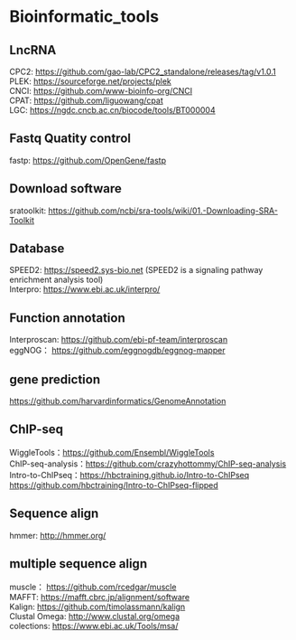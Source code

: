 # Bioinformatic_tools
## LncRNA
CPC2: https://github.com/gao-lab/CPC2_standalone/releases/tag/v1.0.1<br>
PLEK: https://sourceforge.net/projects/plek<br>
CNCI: https://github.com/www-bioinfo-org/CNCI<br>
CPAT: https://github.com/liguowang/cpat<br>
LGC:  https://ngdc.cncb.ac.cn/biocode/tools/BT000004<br>

## Fastq Quatity control
fastp: https://github.com/OpenGene/fastp<br>

## Download software
sratoolkit: https://github.com/ncbi/sra-tools/wiki/01.-Downloading-SRA-Toolkit<br>

## Database
SPEED2: https://speed2.sys-bio.net  (SPEED2 is a signaling pathway enrichment analysis tool)<br>
Interpro: https://www.ebi.ac.uk/interpro/<br>

## Function annotation
Interproscan: https://github.com/ebi-pf-team/interproscan<br>
eggNOG： https://github.com/eggnogdb/eggnog-mapper<br>

## gene prediction
https://github.com/harvardinformatics/GenomeAnnotation

## ChIP-seq
WiggleTools：https://github.com/Ensembl/WiggleTools<br>
ChIP-seq-analysis：https://github.com/crazyhottommy/ChIP-seq-analysis<br>
Intro-to-ChIPseq：https://hbctraining.github.io/Intro-to-ChIPseq  https://github.com/hbctraining/Intro-to-ChIPseq-flipped<br>

## Sequence align
hmmer: http://hmmer.org/<br>

## multiple sequence align
muscle： https://github.com/rcedgar/muscle<br>
MAFFT: https://mafft.cbrc.jp/alignment/software<br>
Kalign: https://github.com/timolassmann/kalign<br>
Clustal Omega: http://www.clustal.org/omega<br>
colections: https://www.ebi.ac.uk/Tools/msa/<br>
